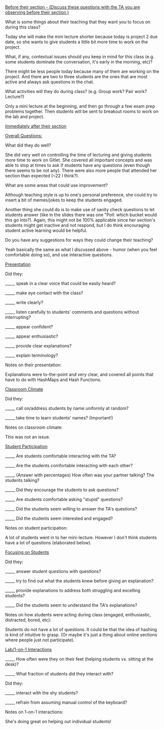 <ins> Before their section - (Discuss these questions with the TA you are observing before their section.) </ins>

What is some things about their teaching that they want you to focus on during this class?

Today she will make the mini lecture shorter because today is project 2 due date, so she wants to give students a little bit more time to work on the project.

What, if any, contextual issues should you keep in mind for this class (e.g. some students dominate the conversation, it's early in the morning, etc)?

There might be less people today because many of them are working on the project. And there are two to three students are the ones that are most active and always ask questions in the chat.

What activities will they do during class? (e.g. Group work? Pair work? Lecture?)

Only a mini lecture at the beginning, and then go through a few exam prep problems together. Then students will be sent to breakout rooms to work on the lab and project.

<ins> Immediately after their section </ins>

<ins> Overall Questions: </ins>

What did they do well?

She did very well on controlling the time of lecturing and giving students more time to work on Gitlet. She covered all important concepts and was able to stop at times to ask if students have any questions (even though there seems to be not any). There were also more people that attended her section than expected (~22 I think?).

What are some areas that could use improvement?

Although teaching style is up to one's personal preference, she could try to insert a bit of memes/jokes to keep the students engaged.

Another thing she could do is to make use of sanity check questions to let students answer (like in the slides there was one "Poll: which bucket would this go into?). Again, this might not be 100% applicable since her section's students might get inactive and not respond, but I do think encouraging student active learning would be helpful.

Do you have any suggestions for ways they could change their teaching?

Yeah basically the same as what I discussed above - humor (when you feel comfortable doing so), and use interactive questions.

<ins> Presentation </ins>

Did they:

_____ speak in a clear voice that could be easily heard?

_____ make eye contact with the class?

_____ write clearly?

_____ listen carefully to students' comments and questions without interrupting?

_____ appear confident?

_____ appear enthusiastic?

_____ provide clear explanations?

_____ explain terminology?

Notes on their presentation:

Explanations were to-the-point and very clear, and covered all points that have to do with HashMaps and Hash Functions.

<ins> Classroom Climate </ins>

Did they:

_____ call on/address students by name uniformly at random?

_____ take time to learn students' names? (Important!)

Notes on classroom climate:

This was not an issue.

<ins> Student Participation </ins>

_____ Are students comfortable interacting with the TA?

_____ Are the students comfortable interacting with each other?

_____ (Answer with percentages) How often was your partner talking? The students talking?

_____ Did they encourage the students to ask questions?

_____ Are students comfortable asking "stupid" questions?

_____ Did the students seem willing to answer the TA's questions?

_____ Did the students seem interested and engaged?

Notes on student participation:

A lot of students went in to her mini-lecture. However I don't think students have a lot of questions (elaborated below).

<ins> Focusing on Students </ins>

Did they:

_____ answer student questions with questions?

_____ try to find out what the students knew before giving an explanation?

_____ provide explanations to address both struggling and excelling students?

_____ Did the students seem to understand the TA's explanations?

Notes on how students were acting during class (engaged, enthusiastic, distracted, bored, etc):

Students do not have a lot of questions. It could be that the idea of hashing is kind of intuitive to grasp. (Or maybe it's
just a thing about online sections where people just not participate).

<ins> Lab/1-on-1 Interactions </ins>

_____ How often were they on their feet (helping students vs. sitting at the desk)?

_____ What fraction of students did they interact with?

Did they:

_____ interact with the shy students?

_____ refrain from assuming manual control of the keyboard?

Notes on 1-on-1 interactions:

She's doing great on helping out individual students!